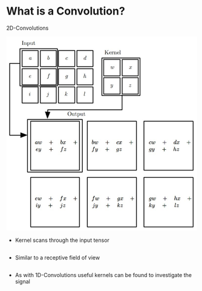 # What is a Convolution?

2D-Convolutions

<div class="grid grid-cols-3 justify-center justify-items-center items-start">
<div class="col-span-2 self-center">
  <img src="/images/tensor_conv.jpg" class="max-h-90 shadow-xl" />
</div>
<div class="list ml-5">

* Kernel scans through the input tensor
* Similar to a receptive field of view
* As with 1D-Convolutions useful kernels can be found to investigate the signal




</div>
</div>

<style>

  .list li{
    margin-bottom: 1.8rem !important;
  }
</style>